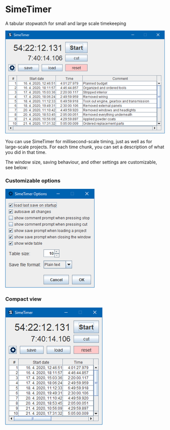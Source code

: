 # SimeTimer

A tabular stopwatch for small and large scale timekeeping

![Screenshot of SimeTimer](resources/screenshots/wide.png)

You can use SimeTimer for millisecond-scale timing, just as well as for large-scale projects.
For each time chunk, you can set a description of what you did in that time.

The window size, saving behaviour, and other settings are customizable, see below:

### Customizable options

![Screenshot of options window](resources/screenshots/options.png)

### Compact view

![Screenshot of SimeTimer in compact mode](resources/screenshots/narrow.png)

